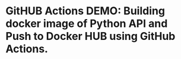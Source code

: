 # GitHUB Actions DEMO: Building docker image of Python API and Push to Docker HUB using GitHub Actions.  
